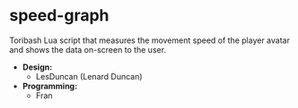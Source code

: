 # speed-graph
Toribash Lua script that measures the movement speed of the player avatar and shows the data on-screen to the user.
* **Design:**
  * LesDuncan (Lenard Duncan)
* **Programming:**
  * Fran
